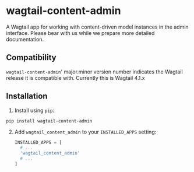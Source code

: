 wagtail-content-admin
=====================

A Wagtail app for working with content-driven model instances in the admin interface. Please bear with us while we prepare more detailed documentation.

Compatibility
-------------

`wagtail-content-admin`' major.minor version number indicates the Wagtail release it is compatible with. Currently this is Wagtail 4.1.x

Installation
------------

1. Install using `pip`:
  ```shell
  pip install wagtail-content-admin
  ```
2. Add
   `wagtail_content_admin` to your `INSTALLED_APPS` setting:
   ```python
   INSTALLED_APPS = [
     # ...
     'wagtail_content_admin'
     # ...
   ]
   ```
